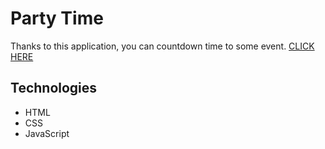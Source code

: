  # Party Time  

Thanks to this application, you can countdown time to some event. [CLICK HERE](https://frania2201.github.io/Countdown/)



## Technologies
* HTML
* CSS
* JavaScript
